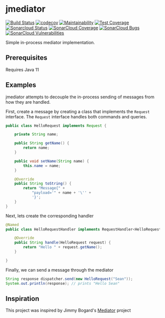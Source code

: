 # jmediator

[![Build Status](https://travis-ci.com/seancarroll/jmediator.svg?branch=master)](https://travis-ci.com/seancarroll/jmediator)
[![codecov](https://codecov.io/gh/seancarroll/jmediator/branch/master/graph/badge.svg)](https://codecov.io/gh/seancarroll/jmediator)
[![Maintainability](https://api.codeclimate.com/v1/badges/71e99c60f84bf8229d25/maintainability)](https://codeclimate.com/github/seancarroll/jmediator/maintainability)
[![Test Coverage](https://api.codeclimate.com/v1/badges/71e99c60f84bf8229d25/test_coverage)](https://codeclimate.com/github/seancarroll/jmediator/test_coverage)
[![Sonarcloud Status](https://sonarcloud.io/api/project_badges/measure?project=seancarroll_jmediator&metric=alert_status)](https://sonarcloud.io/dashboard?id=seancarroll_jmediator) 
[![SonarCloud Coverage](https://sonarcloud.io/api/project_badges/measure?project=seancarroll_jmediator&metric=coverage)](https://sonarcloud.io/component_measures/metric/coverage/list?id=seancarroll_jmediator)
[![SonarCloud Bugs](https://sonarcloud.io/api/project_badges/measure?project=seancarroll_jmediator&metric=bugs)](https://sonarcloud.io/component_measures/metric/reliability_rating/list?id=seancarroll_jmediator)
[![SonarCloud Vulnerabilities](https://sonarcloud.io/api/project_badges/measure?project=seancarroll_jmediator&metric=vulnerabilities)](https://sonarcloud.io/component_measures/metric/security_rating/list?id=seancarroll_jmediator)


Simple in-process mediator implementation.

## Prerequisites

Requires Java 11

## Examples

jmediator attempts to decouple the in-process sending of messages from how they are handled.

First, create a message by creating a class that implements the `Request` interface. 
The `Request` interface handles both commands and queries.

```java
public class HelloRequest implements Request {

    private String name;

    public String getName() {
        return name;
    }

    public void setName(String name) {
        this.name = name;
    }

    @Override
    public String toString() {
        return "Message{" +
            "payload='" + name + '\'' +
            '}';
    }
}
```

Next, lets create the corresponding handler

```java
@Named
public class HelloRequestHandler implements RequestHandler<HelloRequest, String> {

    @Override
    public String handle(HelloRequest request) {
        return "Hello " + request.getName();
    }

}
```

Finally, we can send a message through the mediator

```java
String response dispatcher.send(new HelloRequest("Sean"));
System.out.println(response); // prints "Hello Sean"
```

## Inspiration

This project was inspired by Jimmy Bogard's [Mediator](https://github.com/jbogard/MediatR) project 
